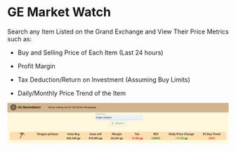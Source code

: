 # GE Market Watch
Search any Item Listed on the Grand Exchange and View Their Price Metrics such as:

- Buy and Selling Price of Each Item (Last 24 hours)

- Profit Margin

- Tax Deduction/Return on Investment (Assuming Buy Limits)

- Daily/Monthly Price Trend of the Item


![homepage](./src/images/sampleImage.png)

